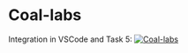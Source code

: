 # Coal-labs
Integration in VSCode and Task 5:
[![Coal-labs](https://img.youtube.com/vi/TWgoiG-rbc4)](https://www.youtube.com/watch?v=TWgoiG-rbc4)
